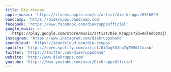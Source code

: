```yaml
---
title: Die Krupps
apple_music: 'https://itunes.apple.com/us/artist/die-krupps/6516629'
bandcamp: 'https://diekrupps.bandcamp.com'
facebook: 'https://www.facebook.com/diekruppsofficial'
google_music: >-
   https://play.google.com/store/music/artist/Die_Krupps?id=Aolndbzmzjbovdjaddoudxkx2na
instagram: 'https://www.instagram.com/diekruppsband'
soundcloud: 'https://soundcloud.com/die-krupps'
spotify: 'https://open.spotify.com/artist/0iDagYU2nu7gTWMdtCxzxW'
twitter: 'https://twitter.com/diekruppsband'
website: 'http://www.diekrupps.com'
youtube: 'https://www.youtube.com/user/DieKruppsOfficial'
---
```


